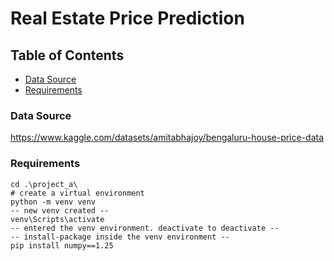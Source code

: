 # Real Estate Price Prediction

## Table of Contents 
* [Data Source](data-source)
* [Requirements](requirements)

### Data Source
https://www.kaggle.com/datasets/amitabhajoy/bengaluru-house-price-data

### Requirements

```
cd .\project_a\
# create a virtual environment
python -m venv venv
-- new venv created --
venv\Scripts\activate
-- entered the venv environment. deactivate to deactivate --
-- install-package inside the venv environment --
pip install numpy==1.25
```
